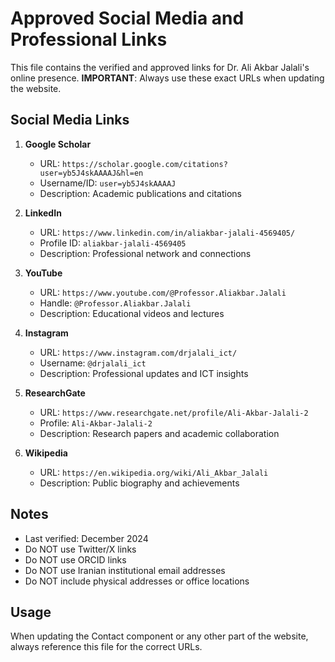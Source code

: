 # Approved Social Media and Professional Links

This file contains the verified and approved links for Dr. Ali Akbar Jalali's online presence.
**IMPORTANT**: Always use these exact URLs when updating the website.

## Social Media Links

1. **Google Scholar**
   - URL: `https://scholar.google.com/citations?user=yb5J4skAAAAJ&hl=en`
   - Username/ID: `user=yb5J4skAAAAJ`
   - Description: Academic publications and citations

2. **LinkedIn**
   - URL: `https://www.linkedin.com/in/aliakbar-jalali-4569405/`
   - Profile ID: `aliakbar-jalali-4569405`
   - Description: Professional network and connections

3. **YouTube**
   - URL: `https://www.youtube.com/@Professor.Aliakbar.Jalali`
   - Handle: `@Professor.Aliakbar.Jalali`
   - Description: Educational videos and lectures

4. **Instagram**
   - URL: `https://www.instagram.com/drjalali_ict/`
   - Username: `@drjalali_ict`
   - Description: Professional updates and ICT insights

5. **ResearchGate**
   - URL: `https://www.researchgate.net/profile/Ali-Akbar-Jalali-2`
   - Profile: `Ali-Akbar-Jalali-2`
   - Description: Research papers and academic collaboration

6. **Wikipedia**
   - URL: `https://en.wikipedia.org/wiki/Ali_Akbar_Jalali`
   - Description: Public biography and achievements

## Notes
- Last verified: December 2024
- Do NOT use Twitter/X links
- Do NOT use ORCID links
- Do NOT use Iranian institutional email addresses
- Do NOT include physical addresses or office locations

## Usage
When updating the Contact component or any other part of the website, always reference this file for the correct URLs.